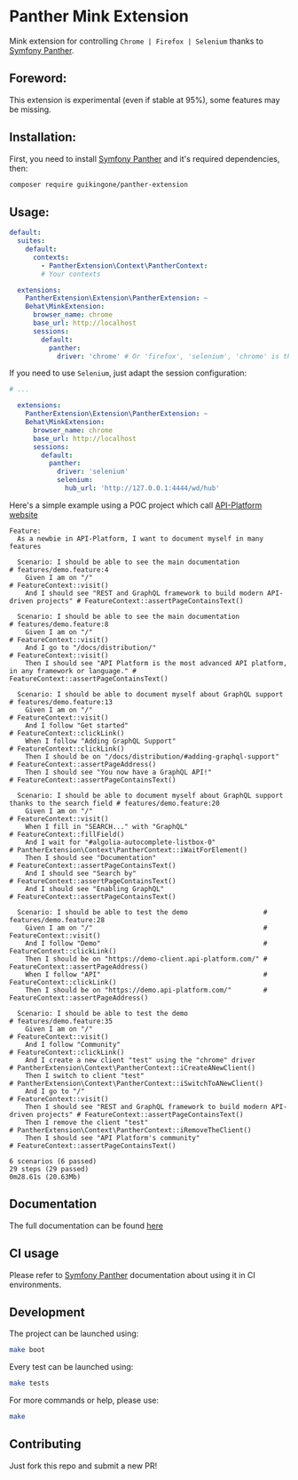 Panther Mink Extension
======================

Mink extension for controlling `Chrome | Firefox | Selenium` thanks to [Symfony Panther](https://github.com/symfony/panther).

## Foreword:

This extension is experimental (even if stable at 95%), some features may be missing.

## Installation:

First, you need to install [Symfony Panther](https://github.com/symfony/panther) and it's required dependencies, then:

```bash
composer require guikingone/panther-extension
```

## Usage:

```yaml
default:
  suites:
    default:
      contexts:
        - PantherExtension\Context\PantherContext:
        # Your contexts

  extensions:
    PantherExtension\Extension\PantherExtension: ~
    Behat\MinkExtension:
      browser_name: chrome
      base_url: http://localhost
      sessions:
        default:
          panther:
            driver: 'chrome' # Or 'firefox', 'selenium', 'chrome' is the default value
```

If you need to use `Selenium`, just adapt the session configuration:

```yaml
# ...

  extensions:
    PantherExtension\Extension\PantherExtension: ~
    Behat\MinkExtension:
      browser_name: chrome
      base_url: http://localhost
      sessions:
        default:
          panther:
            driver: 'selenium'
            selenium:
              hub_url: 'http://127.0.0.1:4444/wd/hub'
```

Here's a simple example using a POC project which call [API-Platform website](https://api-platform.com/)

```gherkin
Feature:
  As a newbie in API-Platform, I want to document myself in many features

  Scenario: I should be able to see the main documentation                            # features/demo.feature:4
    Given I am on "/"                                                                 # FeatureContext::visit()
    And I should see "REST and GraphQL framework to build modern API-driven projects" # FeatureContext::assertPageContainsText()

  Scenario: I should be able to see the main documentation                                            # features/demo.feature:8
    Given I am on "/"                                                                                 # FeatureContext::visit()
    And I go to "/docs/distribution/"                                                                 # FeatureContext::visit()
    Then I should see "API Platform is the most advanced API platform, in any framework or language." # FeatureContext::assertPageContainsText()

  Scenario: I should be able to document myself about GraphQL support # features/demo.feature:13
    Given I am on "/"                                                 # FeatureContext::visit()
    And I follow "Get started"                                        # FeatureContext::clickLink()
    When I follow "Adding GraphQL Support"                            # FeatureContext::clickLink()
    Then I should be on "/docs/distribution/#adding-graphql-support"  # FeatureContext::assertPageAddress()
    Then I should see "You now have a GraphQL API!"                   # FeatureContext::assertPageContainsText()

  Scenario: I should be able to document myself about GraphQL support thanks to the search field # features/demo.feature:20
    Given I am on "/"                                                                            # FeatureContext::visit()
    When I fill in "SEARCH..." with "GraphQL"                                                    # FeatureContext::fillField()
    And I wait for "#algolia-autocomplete-listbox-0"                                             # PantherExtension\Context\PantherContext::iWaitForElement()
    Then I should see "Documentation"                                                            # FeatureContext::assertPageContainsText()
    And I should see "Search by"                                                                 # FeatureContext::assertPageContainsText()
    And I should see "Enabling GraphQL"                                                          # FeatureContext::assertPageContainsText()

  Scenario: I should be able to test the demo                   # features/demo.feature:28
    Given I am on "/"                                           # FeatureContext::visit()
    And I follow "Demo"                                         # FeatureContext::clickLink()
    Then I should be on "https://demo-client.api-platform.com/" # FeatureContext::assertPageAddress()
    When I follow "API"                                         # FeatureContext::clickLink()
    Then I should be on "https://demo.api-platform.com/"        # FeatureContext::assertPageAddress()

  Scenario: I should be able to test the demo                                          # features/demo.feature:35
    Given I am on "/"                                                                  # FeatureContext::visit()
    And I follow "Community"                                                           # FeatureContext::clickLink()
    And I create a new client "test" using the "chrome" driver                         # PantherExtension\Context\PantherContext::iCreateANewClient()
    Then I switch to client "test"                                                     # PantherExtension\Context\PantherContext::iSwitchToANewClient()
    And I go to "/"                                                                    # FeatureContext::visit()
    Then I should see "REST and GraphQL framework to build modern API-driven projects" # FeatureContext::assertPageContainsText()
    Then I remove the client "test"                                                    # PantherExtension\Context\PantherContext::iRemoveTheClient()
    Then I should see "API Platform's community"                                       # FeatureContext::assertPageContainsText()

6 scenarios (6 passed)
29 steps (29 passed)
0m28.61s (20.63Mb)
```

## Documentation

The full documentation can be found [here](/doc)

## CI usage

Please refer to [Symfony Panther](https://github.com/symfony/panther) documentation about using it in CI environments. 

## Development

The project can be launched using: 

```bash
make boot
```

Every test can be launched using:

```bash
make tests
```

For more commands or help, please use: 

```bash
make
```

## Contributing

Just fork this repo and submit a new PR!
